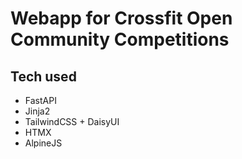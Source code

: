 # Webapp for Crossfit Open Community Competitions

## Tech used

- FastAPI
- Jinja2
- TailwindCSS + DaisyUI
- HTMX
- AlpineJS

